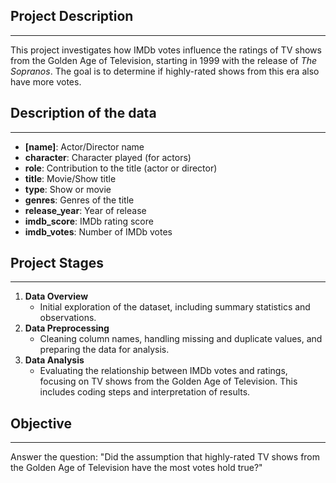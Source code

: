 ## Project Description
-------------------------------------------------------------------------
This project investigates how IMDb votes influence the ratings of TV shows from the Golden Age of Television, starting in 1999 with the release of *The Sopranos*. The goal is to determine if highly-rated shows from this era also have more votes.

## Description of the data
--------------------------------------------------------------------------
- **[name]**: Actor/Director name
- **character**: Character played (for actors)
- **role**: Contribution to the title (actor or director)
- **title**: Movie/Show title
- **type**: Show or movie
- **genres**: Genres of the title
- **release_year**: Year of release
- **imdb_score**: IMDb rating score
- **imdb_votes**: Number of IMDb votes

## Project Stages
--------------------------------------------------------------------------
1. **Data Overview**
   - Initial exploration of the dataset, including summary statistics and observations.
2. **Data Preprocessing**
   - Cleaning column names, handling missing and duplicate values, and preparing the data for analysis.
3. **Data Analysis**
   - Evaluating the relationship between IMDb votes and ratings, focusing on TV shows from the Golden Age of Television. This includes coding steps and interpretation of results.

## Objective
--------------------------------------------------------------------------
Answer the question: "Did the assumption that highly-rated TV shows from the Golden Age of Television have the most votes hold true?"
